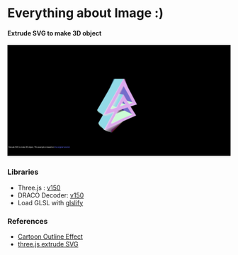 # Everything about Image :) 


#### Extrude SVG to make 3D object
![screenshot](src/assets/svg-extrude.png)


### Libraries

- Three.js : [v150](https://unpkg.com/browse/three@0.150.1/)
- DRACO Decoder: [v150](https://unpkg.com/browse/three@0.150.1/examples/jsm/libs/draco/)
- Load GLSL with [glslify](https://github.com/glslify/glslify)


### References
- [Cartoon Outline Effect](https://medium.com/@joshmarinacci/cartoon-outline-effect-6c4e95545537)
- [three.js extrude SVG](https://muffinman.io/blog/three-js-extrude-svg-path/)
